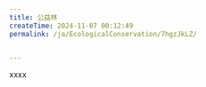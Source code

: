 ```yaml
---
title: 公益林
createTime: 2024-11-07 00:12:49
permalink: /ja/EcologicalConservation/7hgzJkLZ/


---
```


xxxx